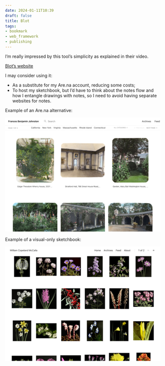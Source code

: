 ```yaml
---
date: 2024-01-11T10:39
draft: false
title: Blot
tags:
- bookmark
- web_framework
- publishing
---
```

I’m really impressed by this tool’s simplicity as explained in their video.

[Blot’s website](https://blot.im)

I may consider using it:
- As a substitute for my Are.na account, reducing some costs;
- To host my sketchbook, but I’d have to think about the notes flow and how I entangle drawings with notes, so I need to avoid having separate websites for notes.

Example of an Are.na alternative:

![Website screenshot with a grid of photos of gardens. Below each a description and on there is also a navigation system that allows you to filter.](../attachment/vsc-paste/blot-240111104526.png)

Example of a visual-only sketchbook:

![Website screenshot with a grid of photos of plants. The website design is minimal with only some navigation elements to change pagination.](../attachment/vsc-paste/blot-240111104550.png)